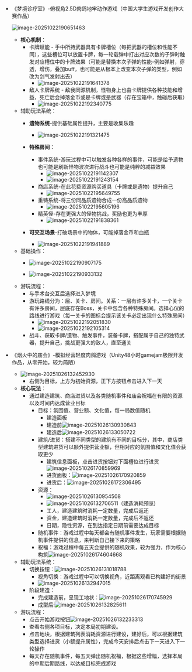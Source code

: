 - 《梦境诊疗室》-俯视角2.5D肉鸽地牢动作游戏（中国大学生游戏开发创作大赛作品）

  ![image-20251022190651463](https://github.com/IrisSakura/irissakura.github.io/blob/main/contents/publications.asserts/image-20251022190651463.png?raw=true)

  - **核心机制**：
    - 卡牌赋能 - 手中所持武器具有卡牌槽位（每把武器的槽位和性能不同），这些槽位可以放置卡牌，每一轮载弹中打出对应次数的子弹时触发对应槽位中的卡牌效果（可能是替换本次子弹的性能-例如弹射，穿透，增伤，叠加buff，也可能是从根本上改变本次子弹的类型，例如改为剑气发射出去）
      - ![image-20251022191641378](https://github.com/IrisSakura/irissakura.github.io/blob/main/contents/publications.asserts/image-20251022191641378.png?raw=true)
    - 敌人卡牌系统 - 敌我同源机制，怪物身上也由卡牌提供各种技能和增益，死亡后会掉落金币或是卡牌或是武器（存在宝箱中，触碰后获取）
      - ![image-20251022192340775](https://github.com/IrisSakura/irissakura.github.io/blob/main/contents/publications.asserts/image-20251022192340775.png?raw=true)
  - 辅助玩法系统：
    - **遗物系统**-提供基础属性提升，主要是收集乐趣
      - ![image-20251022191321475](https://github.com/IrisSakura/irissakura.github.io/blob/main/contents/publications.asserts/image-20251022191321475.png?raw=true)
    - **特殊房间**：
      - 事件系统-游玩过程中可以触发各种各样的事件，可能是给予遗物也可能是刷新怪物波次进行战斗也可能是纯粹的减益效果
        - ![image-20251022191142307](https://github.com/IrisSakura/irissakura.github.io/blob/main/contents/publications.asserts/image-20251022191142307.png?raw=true)
        - ![image-20251022191243154](./publications.asserts/image-20251022191243154.png)
      - 商店系统-在此花费资源购买道具（卡牌或是遗物）提升自己
        - ![image-20251022195649755](https://github.com/IrisSakura/irissakura.github.io/blob/main/contents/publications.asserts/image-20251022195649755.png?raw=true)
      - 重铸系统-将三份同品质遗物合成一份高品质遗物
        - ![image-20251022195605196](https://github.com/IrisSakura/irissakura.github.io/blob/main/contents/publications.asserts/image-20251022195605196.png?raw=true)
      - 精英怪-存在更强大的怪物挑战，奖励也更为丰厚
        - ![image-20251022191838361](https://github.com/IrisSakura/irissakura.github.io/blob/main/contents/publications.asserts/image-20251022191838361.png?raw=true)
    
    - **可交互场景**-打破场景中的物体，可能掉落金币和血瓶
      - ![image-20251022191941889](https://github.com/IrisSakura/irissakura.github.io/blob/main/contents/publications.asserts/image-20251022191941889.png?raw=true)
  - 基础操作：
    - ![image-20251022190907175](https://github.com/IrisSakura/irissakura.github.io/blob/main/contents/publications.asserts/image-20251022190905061.png?raw=true)
    
    - ![image-20251022190933132](https://github.com/IrisSakura/irissakura.github.io/blob/main/contents/publications.asserts/image-20251022190933132.png?raw=true)
  - 游玩流程：
    - 与手术台交互后选择进入梦境
    - 游玩路线分为：层、关卡、房间。关系：一层有许多关卡，一个关卡有许多房间，层底存在Boss，关卡中包含各种特殊房间。选择心仪的路线进行游戏（每一关卡的图标会提示该关卡必定出现什么特殊房间）
      - ![image-20251022192051830](https://github.com/IrisSakura/irissakura.github.io/blob/main/contents/publications.asserts/image-20251022192051830.png?raw=true)
      - ![image-20251022192105314](https://github.com/IrisSakura/irissakura.github.io/blob/main/contents/publications.asserts/image-20251022192105314.png?raw=true)
    - 战斗、获取卡牌/遗物、触发事件，装备卡牌，搭配属于自己的独特武器，提升自己，挑战更强大的敌人，直至通关

- 《烟火中的庙会》-模拟经营轻度肉鸽游戏（Unity48小时gamejam极限开发作品，从零开始，较为简陋）
  
  - ![image-20251026132452930](https://github.com/IrisSakura/irissakura.github.io/blob/main/contents/publications.asserts/image-20251026132452930.png?raw=true)
    - 右侧为目标，上方为初始资源，正下方按钮点击进入下一天
  - **核心玩法**：
    - 通过建造建筑、商店进货以及各类随机事件和庙会祝福在有限的资源以及时间内达成营业目标
      - 目标：氛围值、营业额、文化值，每一局数值随机
        - 建造面板
        - 建造前![image-20251026130930843](https://github.com/IrisSakura/irissakura.github.io/blob/main/contents/publications.asserts/image-20251026130930843.png?raw=true)
        - 建造后![image-20251026133050722](https://github.com/IrisSakura/irissakura.github.io/blob/main/contents/publications.asserts/image-20251026133050722.png?raw=true)
      - 建筑/进货：搭建不同类型的建筑有不同的目标分，其中，商店类型建筑进货可以额外提供营业额，但相对应的氛围值和文化值会获取更少
        - 建筑信息面板，点击进货按钮对下面槽位进行进货![image-20251026170859969](https://github.com/IrisSakura/irissakura.github.io/blob/main/contents/publications.asserts/image-20251026170859969.png?raw=true)
        - 进货面板：![image-20251026170920859](https://github.com/IrisSakura/irissakura.github.io/blob/main/contents/publications.asserts/image-20251026170920859.png?raw=true)
        - 进货后：![image-20251026172306495](https://github.com/IrisSakura/irissakura.github.io/blob/main/contents/publications.asserts/image-20251026172306495.png?raw=true)
      - 资源：
        - ![image-20251026130954508](https://github.com/IrisSakura/irissakura.github.io/blob/main/contents/publications.asserts/image-20251026130954508.png?raw=true)
        - ![image-20251026132706511](https://github.com/IrisSakura/irissakura.github.io/blob/main/contents/publications.asserts/image-20251026132706511.png?raw=true)（建造消耗预览)
        - 工人，建造建筑时消耗一定数量，完成后返还
        - 资金，建造建筑时消耗一定数量，完成后不返还
        - 日期，隐性资源，在到达指定日期前需要达成目标
      - 随机事件：游戏过程中每天都会有随机事件发生，玩家需要根据随机事件提供的信息，来判断自己接下来的策略
      - 祝福：游戏过程中每五天会提供的随机效果，较为强力，作为核心构筑![image-20251026174604668](https://github.com/IrisSakura/irissakura.github.io/blob/main/contents/publications.asserts/image-20251026174604668.png?raw=true)
  - 辅助玩法系统：
    - 切换按钮：![image-20251026131018788](https://github.com/IrisSakura/irissakura.github.io/blob/main/contents/publications.asserts/image-20251026131018788.png?raw=true)
      - 视角切换：游戏过程中可以切换视角，近距离观看已构建好的街景
      - ![image-20251026132947015](https://github.com/IrisSakura/irissakura.github.io/blob/main/contents/publications.asserts/image-20251026132947015.png?raw=true)
    - 阶段建造：
      - 完成建造前，呈现工地状：![image-20251026170745929](https://github.com/IrisSakura/irissakura.github.io/blob/main/contents/publications.asserts/image-20251026170745929.png?raw=true)
      - 成型后:![image-20251026132825611](https://github.com/IrisSakura/irissakura.github.io/blob/main/contents/publications.asserts/image-20251026132825611.png?raw=true)
  - 游玩流程：
    - 点击开始游戏按钮![image-20251026132233313](https://github.com/IrisSakura/irissakura.github.io/blob/main/contents/publications.asserts/image-20251026132233313.png?raw=true)
    - 查看右侧各项目标，决定本局初期建设。
    - 点击地块，根据建筑列表消耗资源进行建设，建好后，可以根据建筑类型选择进货（小额提升属性），完成今天安排后点击下一天进入下一轮操作
    - 每天存在随机事件，每五天弹出随机祝福，根据这些增幅，选择本局的中期后期路线，以达成目标完成游戏

